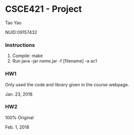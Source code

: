 CSCE421 - Project
================
Tao Yao 

NUID:09157432

### Instructions
1. Compile: make
2. Run java -jar _name_.jar -f [filename] -a ac1

### HW1
Only used the code and library given in the course webpage. 

Jan. 23, 2018

### HW2
100% Original

Feb. 1, 2018